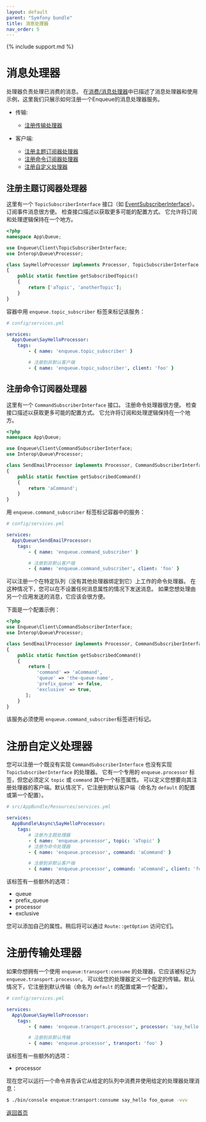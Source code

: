 ```yaml
---
layout: default
parent: "Symfony bundle"
title: 消息处理器
nav_order: 5
---
```

{% include support.md %}

# 消息处理器

处理器负责处理已消费的消息。
在[消费/消息处理器](../consumption/message_processor.md)中已描述了消息处理器和使用示例，这里我们只展示如何注册一个Enqueue的消息处理器服务。

* 传输:

  * [注册传输处理器](#注册传输处理器)

* 客户端:

  * [注册主题订阅器处理器](#注册主题订阅器处理器)
  * [注册命令订阅器处理器](#注册命令订阅器处理器)
  * [注册自定义处理器](#注册自定义处理器)

## 注册主题订阅器处理器

这里有一个 `TopicSubscriberInterface` 接口（如 [EventSubscriberInterface](https://github.com/symfony/symfony/blob/master/src/Symfony/Component/EventDispatcher/EventSubscriberInterface.php)）。
订阅事件消息很方便。
检查接口描述以获取更多可能的配置方式。
它允许将订阅和处理逻辑保持在一个地方。

```php
<?php
namespace App\Queue;

use Enqueue\Client\TopicSubscriberInterface;
use Interop\Queue\Processor;

class SayHelloProcessor implements Processor, TopicSubscriberInterface
{
    public static function getSubscribedTopics()
    {
        return ['aTopic', 'anotherTopic'];
    }
}
```

容器中用 `enqueue.topic_subscriber` 标签来标记该服务：

```yaml
# config/services.yml

services:
  App\Queue\SayHelloProcessor:
    tags:
        - { name: 'enqueue.topic_subscriber' }

        # 注册到非默认客户端
        - { name: 'enqueue.topic_subscriber', client: 'foo' }
```

## 注册命令订阅器处理器

这里有一个 `CommandSubscriberInterface` 接口。
注册命令处理器很方便。
检查接口描述以获取更多可能的配置方式。
它允许将订阅和处理逻辑保持在一个地方。

```php
<?php
namespace App\Queue;

use Enqueue\Client\CommandSubscriberInterface;
use Interop\Queue\Processor;

class SendEmailProcessor implements Processor, CommandSubscriberInterface
{
    public static function getSubscribedCommand()
    {
        return 'aCommand';
    }
}
```

用 `enqueue.command_subscriber` 标签标记容器中的服务：

```yaml
# config/services.yml

services:
  App\Queue\SendEmailProcessor:
    tags:
        - { name: 'enqueue.command_subscriber' }

        # 注册到非默认客户端
        - { name: 'enqueue.command_subscriber', client: 'foo' }
```

可以注册一个在特定队列（没有其他处理器绑定到它）上工作的命令处理器。
在这种情况下，您可以在不设置任何消息属性的情况下发送消息。
如果您想处理由另一个应用发送的消息，它应该会很方便。

下面是一个配置示例：

```php
<?php
use Enqueue\Client\CommandSubscriberInterface;
use Interop\Queue\Processor;

class SendEmailProcessor implements Processor, CommandSubscriberInterface
{
    public static function getSubscribedCommand()
    {
        return [
           'command' => 'aCommand',
           'queue' => 'the-queue-name',
           'prefix_queue' => false,
           'exclusive' => true,
       ];
    }
}
```

该服务必须使用 `enqueue.command_subscriber`标签进行标记。

# 注册自定义处理器

您可以注册一个既没有实现 `CommandSubscriberInterface` 也没有实现 `TopicSubscriberInterface` 的处理器。
它有一个专用的 `enqueue.processor` 标签，但您必须定义 `topic` 或 `command` 其中一个标签属性。
可以定义您想要向其注册处理器的客户端。默认情况下，它注册到默认客户端（命名为 `default` 的配置或第一个配置）。

```yaml
# src/AppBundle/Resources/services.yml

services:
  AppBundle\Async\SayHelloProcessor:
    tags:
        # 注册为主题处理器
        - { name: 'enqueue.processor', topic: 'aTopic' }
        # 注册为命令处理器
        - { name: 'enqueue.processor', command: 'aCommand' }

        # 注册到非默认客户端
        - { name: 'enqueue.processor', command: 'aCommand', client: 'foo' }
```

该标签有一些额外的选项：

* queue
* prefix_queue
* processor
* exclusive

您可以添加自己的属性。稍后将可以通过 `Route::getOption` 访问它们。

# 注册传输处理器

如果你想拥有一个使用 `enqueue:transport:consume` 的处理器，它应该被标记为 `enqueue.transport.processor`。
可以给您的处理器定义一个指定的传输。默认情况下，它注册到默认传输（命名为 `default` 的配置或第一个配置）。

```yaml
# config/services.yml

services:
  App\Queue\SayHelloProcessor:
    tags:
        - { name: 'enqueue.transport.processor', processor: 'say_hello' }

        # 注册到非默认传输
        - { name: 'enqueue.processor', transport: 'foo' }
```

该标签有一些额外的选项：

* processor

现在您可以运行一个命令并告诉它从给定的队列中消费并使用给定的处理器处理消息：

```bash
$ ./bin/console enqueue:transport:consume say_hello foo_queue -vvv
```

[返回首页](index.md)